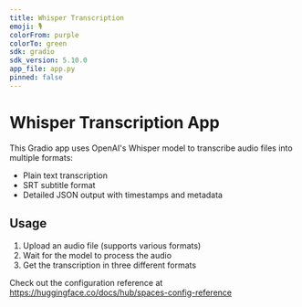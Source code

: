 ```yaml
---
title: Whisper Transcription
emoji: 🎙️
colorFrom: purple
colorTo: green
sdk: gradio
sdk_version: 5.10.0
app_file: app.py
pinned: false
---
```


# Whisper Transcription App

This Gradio app uses OpenAI's Whisper model to transcribe audio files into multiple formats:
- Plain text transcription
- SRT subtitle format
- Detailed JSON output with timestamps and metadata

## Usage
1. Upload an audio file (supports various formats)
2. Wait for the model to process the audio
3. Get the transcription in three different formats

Check out the configuration reference at https://huggingface.co/docs/hub/spaces-config-reference
